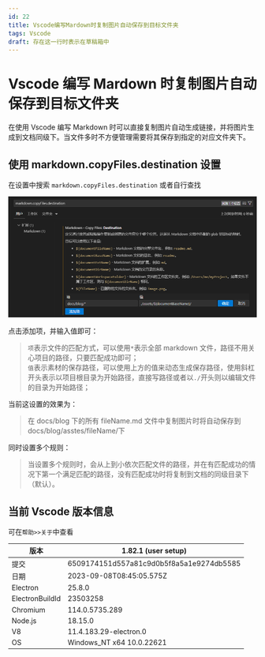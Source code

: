 ```yaml
---
id: 22
title: Vscode编写Mardown时复制图片自动保存到目标文件夹
tags: Vscode
draft: 存在这一行时表示在草稿箱中
---
```


# Vscode 编写 Mardown 时复制图片自动保存到目标文件夹

在使用 Vscode 编写 Markdown 时可以直接复制图片自动生成链接，并将图片生成到文档同级下。当文件多时不方便管理需要将其保存到指定的对应文件夹下。

## 使用 markdown.copyFiles.destination 设置

在设置中搜索 `markdown.copyFiles.destination` 或者自行查找

![Alt text](assets/VscodeMarkdownImgCopy/image.png)

点击添加项，并输入值即可：

> `项`表示文件的匹配方式，可以使用`*`表示全部 markdown 文件，路径不用关心项目的路径，只要匹配成功即可；  
> `值`表示素材的保存路径，可以使用上方的值来动态生成保存路径，使用斜杠开头表示以项目根目录为开始路径，直接写路径或者以`./`开头则以编辑文件的目录为开始路径；

当前这设置的效果为：

> 在 docs/blog 下的所有 fileName.md 文件中复制图片时将自动保存到 docs/blog/asstes/fileName/下

同时设置多个规则：

> 当设置多个规则时，会从上到小依次匹配文件的路径，并在有匹配成功的情况下第一个满足匹配的路径，没有匹配成功时将复制到文档的同级目录下（默认）。

## 当前 Vscode 版本信息

可在`帮助>>关于`中查看

| 版本            | 1.82.1 (user setup)                      |
| --------------- | ---------------------------------------- |
| 提交            | 6509174151d557a81c9d0b5f8a5a1e9274db5585 |
| 日期            | 2023-09-08T08:45:05.575Z                 |
| Electron        | 25.8.0                                   |
| ElectronBuildId | 23503258                                 |
| Chromium        | 114.0.5735.289                           |
| Node.js         | 18.15.0                                  |
| V8              | 11.4.183.29-electron.0                   |
| OS              | Windows_NT x64 10.0.22621                |
